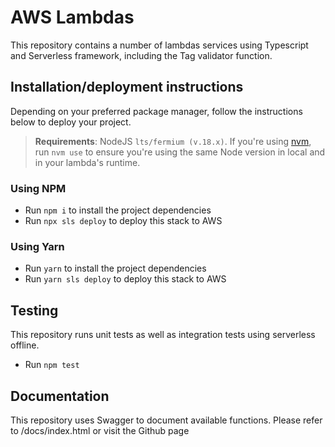 # AWS Lambdas

This repository contains a number of lambdas services using Typescript and Serverless framework, including the Tag validator function.

## Installation/deployment instructions

Depending on your preferred package manager, follow the instructions below to deploy your project.

> **Requirements**: NodeJS `lts/fermium (v.18.x)`. If you're using [nvm](https://github.com/nvm-sh/nvm), run `nvm use` to ensure you're using the same Node version in local and in your lambda's runtime.

### Using NPM

- Run `npm i` to install the project dependencies
- Run `npx sls deploy` to deploy this stack to AWS

### Using Yarn

- Run `yarn` to install the project dependencies
- Run `yarn sls deploy` to deploy this stack to AWS

## Testing
This repository runs unit tests as well as integration tests using serverless offline.
- Run `npm test`

## Documentation
This repository uses Swagger to document available functions. Please refer to /docs/index.html or visit the Github page
